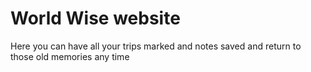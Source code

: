 # World Wise website

Here you can have all your trips marked and notes saved and return to those old memories any time
